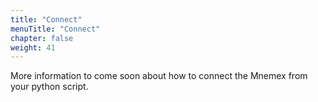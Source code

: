 ```yaml
---
title: "Connect"
menuTitle: "Connect"
chapter: false
weight: 41
---
```


More information to come soon about how to connect the Mnemex from your python script.

